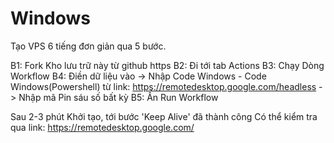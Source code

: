 # Windows

Tạo VPS 6 tiếng đơn giản qua 5 bước.

B1: Fork Kho lưu trữ này từ github https
B2: Đi tới tab Actions
B3: Chạy Dòng Workflow
B4: Điền dữ liệu vào
	-> Nhập Code Windows
		- Code Windows(Powershell) từ link: https://remotedesktop.google.com/headless
	-> Nhập mã Pin sáu số bất kỳ
B5: Ấn Run Workflow

Sau 2-3 phút Khởi tạo, tới bước 'Keep Alive' đã thành công
Có thể kiểm tra qua link: https://remotedesktop.google.com/
